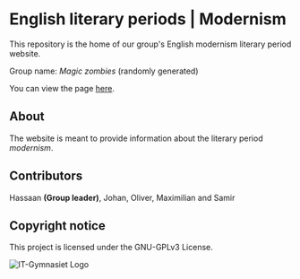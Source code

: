 # English literary periods | Modernism
This repository is the home of our group's English modernism literary period website.

Group name: *Magic zombies* (randomly generated)

You can view the page [here](https://devmaximilian.github.io/modernism/).

## About
The website is meant to provide information about the literary period *modernism*.

## Contributors
Hassaan **(Group leader)**, Johan, Oliver, Maximilian and Samir

## Copyright notice
This project is licensed under the GNU-GPLv3 License.

![IT-Gymnasiet Logo](http://weloveitg.se/header-logo.jpg)
